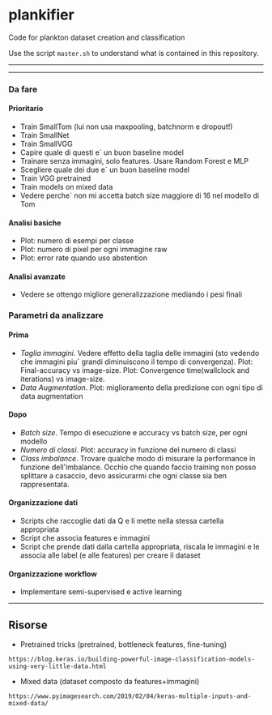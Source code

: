 # plankifier
Code for plankton dataset creation and classification

Use the script `master.sh` to understand what is contained in this repository.

---


---

### Da fare

#### Prioritario
- Train SmallTom (lui non usa maxpooling, batchnorm e dropout!)
- Train SmallNet
- Train SmallVGG
- Capire quale di questi e` un buon baseline model
- Trainare senza immagini, solo features. Usare Random Forest e MLP
- Scegliere quale dei due e` un buon baseline model
- Train VGG pretrained
- Train models on mixed data
- Vedere perche` non mi accetta batch size maggiore di 16 nel modello di Tom

#### Analisi basiche
- Plot: numero di esempi per classe
- Plot: numero di pixel per ogni immagine raw
- Plot: error rate quando uso abstention

#### Analisi avanzate
- Vedere se ottengo migliore generalizzazione mediando i pesi finali

### Parametri da analizzare

#### Prima
- _Taglia immagini_. Vedere effetto della taglia delle immagini (sto vedendo che immagini piu` grandi diminuiscono il tempo di convergenza). Plot: Final-accuracy vs image-size. Plot: Convergence time(wallclock and iterations) vs image-size. 
- _Data Augmentation_. Plot: miglioramento della predizione con ogni tipo di data augmentation

#### Dopo
- _Batch size_. Tempo di esecuzione e accuracy vs batch size, per ogni modello
- _Numero di classi_. Plot: accuracy in funzione del numero di classi
- _Class imbalance_. Trovare qualche modo di misurare la performance in funzione dell'imbalance. Occhio che quando faccio training non posso splittare a casaccio, devo assicurarmi che ogni classe sia ben rappresentata.

#### Organizzazione dati
- Scripts che raccoglie dati da Q e li mette nella stessa cartella appropriata
- Script che associa features e immagini
- Script che prende dati dalla cartella appropriata, riscala le immagini e le associa alle label (e alle features) per creare il dataset

#### Organizzazione workflow
- Implementare semi-supervised e active learning

---

## Risorse

- Pretrained tricks (pretrained, bottleneck features, fine-tuning)

`https://blog.keras.io/building-powerful-image-classification-models-using-very-little-data.html`

- Mixed data (dataset composto da features+immagini)

`https://www.pyimagesearch.com/2019/02/04/keras-multiple-inputs-and-mixed-data/`

